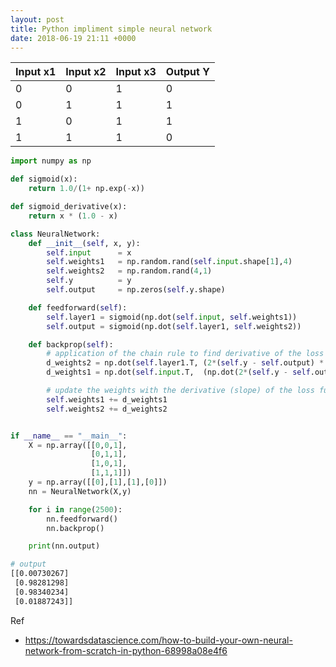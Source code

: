 ```yaml
---
layout: post
title: Python impliment simple neural network
date: 2018-06-19 21:11 +0000
---
```


Input x1 | Input x2 | Input x3 | Output Y
------ | ------ | ------ | ------
0 | 0 | 1 | 0
0 | 1 | 1 | 1
1 | 0 | 1 | 1
1 | 1 | 1 | 0



```python
import numpy as np

def sigmoid(x):
    return 1.0/(1+ np.exp(-x))

def sigmoid_derivative(x):
    return x * (1.0 - x)

class NeuralNetwork:
    def __init__(self, x, y):
        self.input      = x
        self.weights1   = np.random.rand(self.input.shape[1],4) 
        self.weights2   = np.random.rand(4,1)                 
        self.y          = y
        self.output     = np.zeros(self.y.shape)

    def feedforward(self):
        self.layer1 = sigmoid(np.dot(self.input, self.weights1))
        self.output = sigmoid(np.dot(self.layer1, self.weights2))

    def backprop(self):
        # application of the chain rule to find derivative of the loss function with respect to weights2 and weights1
        d_weights2 = np.dot(self.layer1.T, (2*(self.y - self.output) * sigmoid_derivative(self.output)))
        d_weights1 = np.dot(self.input.T,  (np.dot(2*(self.y - self.output) * sigmoid_derivative(self.output), self.weights2.T) * sigmoid_derivative(self.layer1)))

        # update the weights with the derivative (slope) of the loss function
        self.weights1 += d_weights1
        self.weights2 += d_weights2


if __name__ == "__main__":
    X = np.array([[0,0,1],
                  [0,1,1],
                  [1,0,1],
                  [1,1,1]])
    y = np.array([[0],[1],[1],[0]])
    nn = NeuralNetwork(X,y)

    for i in range(2500):
        nn.feedforward()
        nn.backprop()

    print(nn.output)
```

```bash
# output
[[0.00730267]
 [0.98281298]
 [0.98340234]
 [0.01887243]]
```



Ref
* https://towardsdatascience.com/how-to-build-your-own-neural-network-from-scratch-in-python-68998a08e4f6